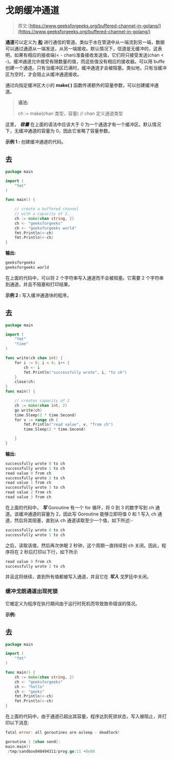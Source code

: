 # 戈朗缓冲通道

> 原文:[https://www.geeksforgeeks.org/buffered-channel-in-golang/](https://www.geeksforgeeks.org/buffered-channel-in-golang/)

**通道**可以定义为 [**和**](https://www.geeksforgeeks.org/goroutines-concurrency-in-golang/) 进行通信的管道。类似于水在管道中从一端流到另一端，数据可以通过通道从一端发送，从另一端接收。默认情况下，信道是无缓冲的，这表明，如果有相应的接收端(< - chan)准备接收发送值，它们将只接受发送(chan < -)。缓冲通道允许接受有限数量的值，而这些值没有相应的接收器。可以用 buffe 创建一个通道。只有当缓冲区已满时，缓冲通道才会被阻塞。类似地，只有当缓冲区为空时，才会阻止从缓冲通道接收。

通过向指定缓冲区大小的 **make( )** 函数传递额外的容量参数，可以创建缓冲通道。

> **语法:**
> 
> ch := make(chan 类型，容量) // chan 定义通道类型

这里， ***容量*** 在上面的语法中应该大于 0 为一个通道才有一个缓冲区。默认情况下，无缓冲通道的容量为 0，因此它省略了容量参数。

**示例 1 :** 创建缓冲通道的代码。

## 去

```go
package main

import (
    "fmt"
)

func main() {

    // create a buffered channel 
    // with a capacity of 2.
    ch := make(chan string, 2)
    ch <- "geeksforgeeks"
    ch <- "geeksforgeeks world"
    fmt.Println(<-ch)
    fmt.Println(<-ch)
}
```

**输出:**

```go
geeksforgeeks
geeksforgeeks world

```

在上面的代码中，可以将 2 个字符串写入通道而不会被阻塞。它需要 2 个字符串到通道，并且不阻塞和打印结果。

**示例 2 :** 写入缓冲通道块的程序。

## 去

```go
package main

import (
    "fmt"
    "time"
)

func write(ch chan int) {
    for i := 0; i < 4; i++ {
        ch <- i
        fmt.Println("successfully wrote", i, "to ch")
    }
    close(ch)
}
func main() {

    // creates capacity of 2
    ch := make(chan int, 2)
    go write(ch)
    time.Sleep(2 * time.Second)
    for v := range ch {
        fmt.Println("read value", v, "from ch")
        time.Sleep(2 * time.Second)

    }
}
```

**输出:**

```go
successfully wrote 0 to ch
successfully wrote 1 to ch
read value 0 from ch
successfully wrote 2 to ch
read value 1 from ch
successfully wrote 3 to ch
read value 2 from ch
read value 3 from ch

```

在上面的代码中， ***写*** Goroutine 有一个 for 循环，将 0 到 3 的数字写到 ch 通道。该缓冲通道的容量为 2，因此写 Goroutine 能够立即将值 0 和 1 写入 ch 通道，然后将其阻塞，直到从 ch 通道读取至少一个值，如下所述:-

```go
successfully wrote 0 to ch
successfully wrote 1 to ch

```

之后，读取该值，然后再次休眠 2 秒钟，这个周期一直持续到 ch 关闭。因此，程序将在 2 秒后打印以下行，如下所示

```go
read value 0 from ch  
successfully wrote 2 to ch 

```

并且这将继续，直到所有值都被写入通道，并且它在 ***写入*** 戈罗廷中关闭。

### **缓冲戈朗通道**出现死锁

它被定义为程序在执行期间由于运行时死机而导致致命错误的情况。

**示例:**

## 去

```go
package main

import (
    "fmt"
)

func main() {
    ch := make(chan string, 2)
    ch <- "geeksforgeeks"
    ch <- "hello"
    ch <- "geeks"
    fmt.Println(<-ch)
    fmt.Println(<-ch)
}
```

在上面的代码中，由于通道已超出其容量，程序达到死锁状态，写入被阻止，并打印以下消息:

```go
fatal error: all goroutines are asleep - deadlock! 

goroutine 1 [chan send]: 
main.main() 
 /tmp/sandbox048494311/prog.go:11 +0x8d

```